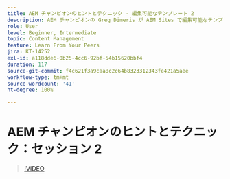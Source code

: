 ```yaml
---
title: AEM チャンピオンのヒントとテクニック - 編集可能なテンプレート 2
description: AEM チャンピオンの Greg Dimeris が AEM Sites で編集可能なテンプレートをどのように活用したかを説明します。 これらのクイックヒントを確認し、今すぐインスタンスで試してみてください。
role: User
level: Beginner, Intermediate
topic: Content Management
feature: Learn From Your Peers
jira: KT-14252
exl-id: a118dde6-0b25-4cc6-92bf-54b15620bbf4
duration: 117
source-git-commit: f4c621f3a9caa8c2c64b8323312343fe421a5aee
workflow-type: tm+mt
source-wordcount: '41'
ht-degree: 100%

---
```


# AEM チャンピオンのヒントとテクニック：セッション 2

>[!VIDEO](https://video.tv.adobe.com/v/3409427?quality=12&learn=on)
